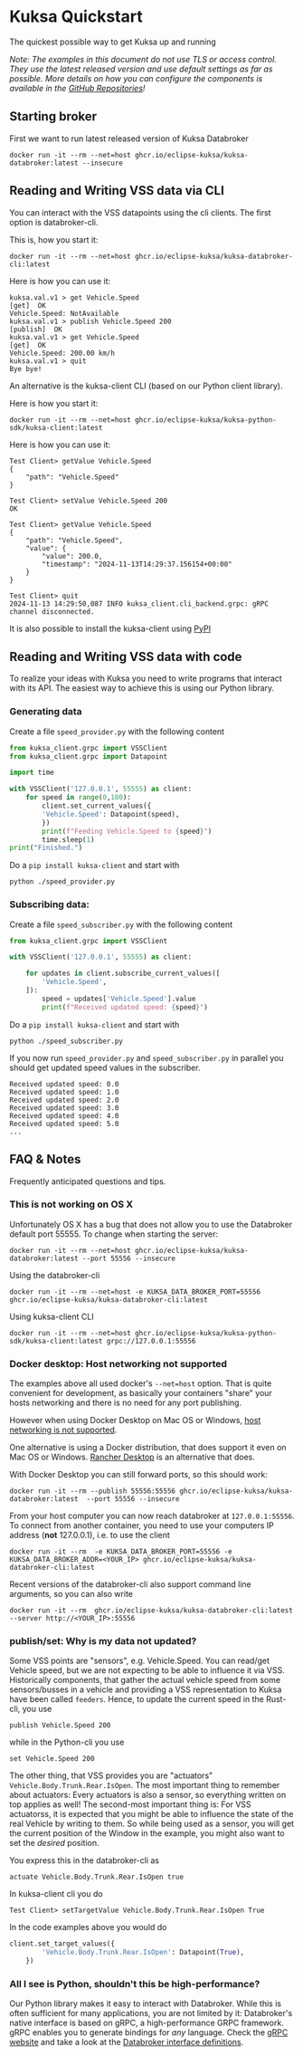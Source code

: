 # Kuksa Quickstart

The quickest possible way to get Kuksa up and running

*Note: The examples in this document do not use TLS or access control.*
*They use the latest released version and use default settings as far as possible.*
*More details on how you can configure the components is available in the [GitHub Repositories](https://github.com/eclipse-kuksa)!*


## Starting broker
First we want to run latest released version of Kuksa Databroker

```
docker run -it --rm --net=host ghcr.io/eclipse-kuksa/kuksa-databroker:latest --insecure
```

## Reading and Writing VSS data via CLI
You can interact with the VSS datapoints using the cli clients. The first option is databroker-cli.

This is, how you start it:

```
docker run -it --rm --net=host ghcr.io/eclipse-kuksa/kuksa-databroker-cli:latest
```

Here is how you can use it:

```
kuksa.val.v1 > get Vehicle.Speed
[get]  OK  
Vehicle.Speed: NotAvailable
kuksa.val.v1 > publish Vehicle.Speed 200
[publish]  OK  
kuksa.val.v1 > get Vehicle.Speed
[get]  OK  
Vehicle.Speed: 200.00 km/h
kuksa.val.v1 > quit
Bye bye!

```

An alternative is the kuksa-client CLI (based on our Python client library).

Here is how you start it:

```
docker run -it --rm --net=host ghcr.io/eclipse-kuksa/kuksa-python-sdk/kuksa-client:latest
```

Here is how you can use it:

```
Test Client> getValue Vehicle.Speed
{
    "path": "Vehicle.Speed"
}

Test Client> setValue Vehicle.Speed 200
OK

Test Client> getValue Vehicle.Speed    
{
    "path": "Vehicle.Speed",
    "value": {
        "value": 200.0,
        "timestamp": "2024-11-13T14:29:37.156154+00:00"
    }
}

Test Client> quit
2024-11-13 14:29:50,087 INFO kuksa_client.cli_backend.grpc: gRPC channel disconnected.

```

It is also possible to install the kuksa-client using [PyPI](https://pypi.org/project/kuksa-client/)

## Reading and Writing VSS data with code

To realize your ideas with Kuksa you need to write programs that interact with its API. The easiest way to achieve this is using our Python library.

### Generating data

Create a file `speed_provider.py` with the following content

```python
from kuksa_client.grpc import VSSClient
from kuksa_client.grpc import Datapoint

import time

with VSSClient('127.0.0.1', 55555) as client:
    for speed in range(0,100):
        client.set_current_values({
        'Vehicle.Speed': Datapoint(speed),
        })
        print(f"Feeding Vehicle.Speed to {speed}")
        time.sleep(1)
print("Finished.")
```

Do a `pip install kuksa-client` and start with

```
python ./speed_provider.py
```

### Subscribing data:

Create a file `speed_subscriber.py` with the following content

```python
from kuksa_client.grpc import VSSClient

with VSSClient('127.0.0.1', 55555) as client:

    for updates in client.subscribe_current_values([
        'Vehicle.Speed',
    ]):
        speed = updates['Vehicle.Speed'].value
        print(f"Received updated speed: {speed}")
```

Do a `pip install kuksa-client` and start with

```
python ./speed_subscriber.py
```

If you now run `speed_provider.py` and `speed_subscriber.py` in parallel you should get updated speed values in the subscriber.

```
Received updated speed: 0.0
Received updated speed: 1.0
Received updated speed: 2.0
Received updated speed: 3.0
Received updated speed: 4.0
Received updated speed: 5.0
...
```

## FAQ & Notes
Frequently anticipated questions and tips.

### This is not working on OS X

Unfortunately OS X has a bug that does not allow you to use the Databroker default port 55555. To change when starting the server:

```
docker run -it --rm --net=host ghcr.io/eclipse-kuksa/kuksa-databroker:latest --port 55556 --insecure
```

Using the databroker-cli

```
docker run -it --rm --net=host -e KUKSA_DATA_BROKER_PORT=55556 ghcr.io/eclipse-kuksa/kuksa-databroker-cli:latest
```

Using kuksa-client CLI

```
docker run -it --rm --net=host ghcr.io/eclipse-kuksa/kuksa-python-sdk/kuksa-client:latest grpc://127.0.0.1:55556
```

### Docker desktop: Host networking not supported

The examples above all used docker's `--net=host` option. That is quite convenient for development, as basically your containers "share" your hosts networking and there is no need for any port publishing.

However when using Docker Desktop on Mac OS or Windows, [host networking is not supported](https://docs.docker.com/network/host/).

One alternative is using a Docker distribution, that does support it even on Mac OS or Windows. [Rancher Desktop](https://rancherdesktop.io) is an alternative that does.

With Docker Desktop you can still forward ports, so this should work:

```
docker run -it --rm --publish 55556:55556 ghcr.io/eclipse-kuksa/kuksa-databroker:latest  --port 55556 --insecure
```

From your host computer you can now reach databroker at `127.0.0.1:55556`. To connect from another container, you need to use your computers IP address (**not** 127.0.0.1), i.e. to use the client

```
docker run -it --rm  -e KUKSA_DATA_BROKER_PORT=55556 -e KUKSA_DATA_BROKER_ADDR=<YOUR_IP> ghcr.io/eclipse-kuksa/kuksa-databroker-cli:latest
```

Recent versions of the databroker-cli also support command line arguments, so you can also write

```
docker run -it --rm  ghcr.io/eclipse-kuksa/kuksa-databroker-cli:latest  --server http://<YOUR_IP>:55556
```

### publish/set: Why is my data not updated?
Some VSS points are "sensors", e.g. Vehicle.Speed. You can read/get Vehicle speed, but we are not expecting to be able to influence it via VSS.
Historically components, that gather the actual vehicle speed from some sensors/busses in a vehicle and providing a VSS representation to Kuksa have been called `feeders`. Hence, to update the current speed in the Rust-cli, you use

```
publish Vehicle.Speed 200
```

while in the Python-cli you use

```
set Vehicle.Speed 200
```

The other thing, that VSS provides you are "actuators" `Vehicle.Body.Trunk.Rear.IsOpen`. The most important thing to remember about actuators: Every actuators is also a sensor, so everything written on top applies as well!
The second-most important thing is: For VSS actuatorss, it is expected that you might be able to influence the state of the real Vehicle by writing to them. So while being used as a sensor, you will get the current position of the Window in the example, you might also want to set the _desired_ position.

You express this in the databroker-cli as

```
actuate Vehicle.Body.Trunk.Rear.IsOpen true
```

In kuksa-client cli you do

```
Test Client> setTargetValue Vehicle.Body.Trunk.Rear.IsOpen True
```

In the code examples above you would do

```python
client.set_target_values({
        'Vehicle.Body.Trunk.Rear.IsOpen': Datapoint(True),
    })
```

### All I see is Python, shouldn't this be high-performance?
Our Python library makes it easy to interact with Databroker. While this is often sufficient for many applications, you are not limited by it: Databroker's native interface is based on gRPC, a high-performance GRPC framework. gRPC enables you to generate bindings for _any_ language. Check the [gRPC website](https://grpc.io) and take a look at the [Databroker interface definitions](https://github.com/eclipse-kuksa/kuksa-databroker/tree/main/proto).
